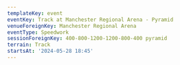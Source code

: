 ```yaml
---
templateKey: event
eventKey: Track at Manchester Regional Arena - Pyramid
venueForeignKey: Manchester Regional Arena
eventType: Speedwork
sessionForeignKey: 400-800-1200-1200-800-400 pyramid
terrain: Track
startsAt: '2024-05-28 18:45'
---
```

